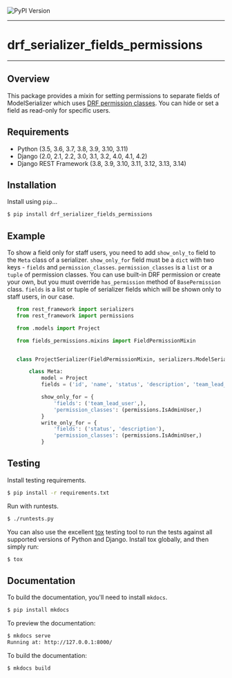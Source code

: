 ![PyPI Version](https://img.shields.io/pypi/v/drf-fields-permissions.svg)

---
# drf_serializer_fields_permissions

---

## Overview
This package provides a mixin for setting permissions to separate fields of ModelSerializer which uses [DRF permission classes](http://www.django-rest-framework.org/api-guide/permissions/). You can hide or set a field as read-only for specific users.

## Requirements

-  Python (3.5, 3.6, 3.7, 3.8, 3.9, 3.10, 3.11)
-  Django (2.0, 2.1, 2.2, 3.0, 3.1, 3.2, 4.0, 4.1, 4.2)
-  Django REST Framework (3.8, 3.9, 3.10, 3.11, 3.12, 3.13, 3.14)

## Installation

Install using `pip`...

```bash
$ pip install drf_serializer_fields_permissions
```

## Example

To show a field only for staff users, you need to add `show_only_to` field to the `Meta` class of a serializer. `show_only_for` field must be a `dict` with two keys - `fields` and `permission_classes`. `permission_classes` is a `list` or a `tuple` of permission classes. You can use built-in DRF permission or create your own, but you must override `has_permission` method of `BasePermission` class. `fields` is a list or tuple of serializer fields which will be shown only to staff users, in our case.


```python
   from rest_framework import serializers
   from rest_framework import permissions

   from .models import Project

   from fields_permissions.mixins import FieldPermissionMixin


   class ProjectSerializer(FieldPermissionMixin, serializers.ModelSerializer):

       class Meta:
           model = Project
           fields = ('id', 'name', 'status', 'description', 'team_lead_user')

           show_only_for = {
               'fields': ('team_lead_user',),
               'permission_classes': (permissions.IsAdminUser,)
           }
           write_only_for = {
               'fields': ('status', 'description'),
               'permission_classes': (permissions.IsAdminUser,)
           }
```

## Testing

Install testing requirements.

```bash
$ pip install -r requirements.txt
```

Run with runtests.

```bash
$ ./runtests.py
```

You can also use the excellent [tox](http://tox.readthedocs.org/en/latest/) testing tool to run the tests against all supported versions of Python and Django. Install tox globally, and then simply run:

```bash
$ tox
```

## Documentation

To build the documentation, you'll need to install `mkdocs`.

```bash
$ pip install mkdocs
```

To preview the documentation:

```bash
$ mkdocs serve
Running at: http://127.0.0.1:8000/
```

To build the documentation:

```bash
$ mkdocs build
```
